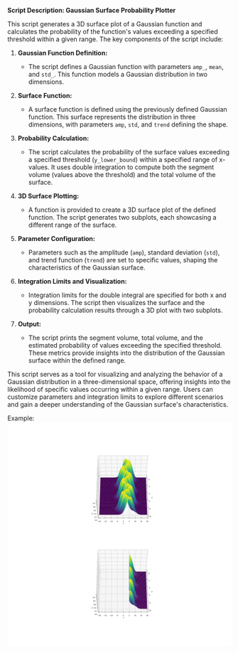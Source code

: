 **Script Description: Gaussian Surface Probability Plotter**

This script generates a 3D surface plot of a Gaussian function and calculates the probability of the function's values exceeding a specified threshold within a given range. The key components of the script include:

1. **Gaussian Function Definition:**
    - The script defines a Gaussian function with parameters `amp_`, `mean`, and `std_`. This function models a Gaussian distribution in two dimensions.

2. **Surface Function:**
    - A surface function is defined using the previously defined Gaussian function. This surface represents the distribution in three dimensions, with parameters `amp`, `std`, and `trend` defining the shape.

3. **Probability Calculation:**
    - The script calculates the probability of the surface values exceeding a specified threshold (`y_lower_bound`) within a specified range of x-values. It uses double integration to compute both the segment volume (values above the threshold) and the total volume of the surface.

4. **3D Surface Plotting:**
    - A function is provided to create a 3D surface plot of the defined function. The script generates two subplots, each showcasing a different range of the surface.

5. **Parameter Configuration:**
    - Parameters such as the amplitude (`amp`), standard deviation (`std`), and trend function (`trend`) are set to specific values, shaping the characteristics of the Gaussian surface.

6. **Integration Limits and Visualization:**
    - Integration limits for the double integral are specified for both x and y dimensions. The script then visualizes the surface and the probability calculation results through a 3D plot with two subplots.

7. **Output:**
    - The script prints the segment volume, total volume, and the estimated probability of values exceeding the specified threshold. These metrics provide insights into the distribution of the Gaussian surface within the defined range.

This script serves as a tool for visualizing and analyzing the behavior of a Gaussian distribution in a three-dimensional space, offering insights into the likelihood of specific values occurring within a given range. Users can customize parameters and integration limits to explore different scenarios and gain a deeper understanding of the Gaussian surface's characteristics.

Example:
![GaussianSurfaceProbability.png.png](../GaussianSurfaceProbability.png.png)